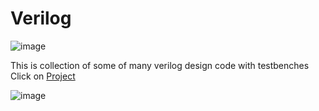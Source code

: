 # Verilog
![image](https://github.com/user-attachments/assets/f0ef83bb-f136-406c-9509-ab09a33ea217)


This is collection of some of many verilog design code with testbenches \
Click on [Project](Projects) 


![image](https://github.com/user-attachments/assets/93364e84-5c28-4498-96c7-7327b9a65749)
